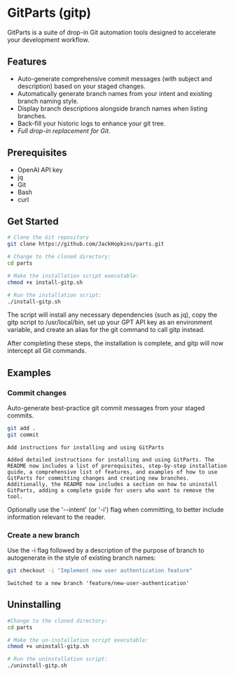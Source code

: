 # GitParts (gitp)

GitParts is a suite of drop-in Git automation tools designed to accelerate your development workflow.

## Features
- Auto-generate comprehensive commit messages (with subject and description) based on your staged changes.
- Automatically generate branch names from your intent and existing branch naming style.
- Display branch descriptions alongside branch names when listing branches.
- Back-fill your historic logs to enhance your git tree.
- *Full drop-in replacement for Git*.

## Prerequisites
- OpenAI API key
- jq
- Git
- Bash
- curl

## Get Started

```bash
# Clone the Git repository
git clone https://github.com/JackHopkins/parts.git

# Change to the cloned directory:
cd parts

# Make the installation script executable:
chmod +x install-gitp.sh

# Run the installation script:
./install-gitp.sh
```

The script will install any necessary dependencies (such as jq), copy the gitp script to /usr/local/bin, set up your GPT API key as an environment variable, and create an alias for the git command to call gitp instead.

After completing these steps, the installation is complete, and gitp will now intercept all Git commands.

## Examples

### Commit changes

Auto-generate best-practice git commit messages from your staged commits.
```bash
git add .
git commit
```

```stdout
Add instructions for installing and using GitParts

Added detailed instructions for installing and using GitParts. The README now includes a list of prerequisites, step-by-step installation guide, a comprehensive list of features, and examples of how to use GitParts for committing changes and creating new branches. Additionally, the README now includes a section on how to uninstall GitParts, adding a complete guide for users who want to remove the tool.
```

Optionally use the '--intent' (or '-i') flag when committing, to better include information relevant to the reader.

### Create a new branch
Use the -i flag followed by a description of the purpose of branch to autogenerate in the style of existing branch names:

```bash
git checkout -i "Implement new user authentication feature"
```

```stdout
Switched to a new branch 'feature/new-user-authentication'
```


## Uninstalling

```bash
#Change to the cloned directory:
cd parts

# Make the un-installation script executable:
chmod +x uninstall-gitp.sh

# Run the uninstallation script:
./uninstall-gitp.sh
```